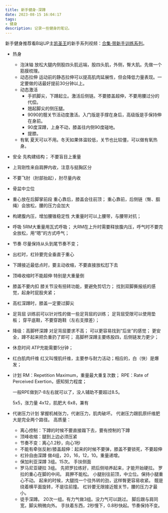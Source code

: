 ```yaml
---
title: 新手健身·深蹲
date: 2023-08-15 16:04:17
tags:
- 健身
description: 记录一些健身的笔记。
---
```

新手健身推荐看B站UP主[凯圣王](https://space.bilibili.com/2100737396)的新手系列视频：[合集·带新手训练系列](https://space.bilibili.com/2100737396/channel/collectiondetail?sid=658126)。

- 热身
  - 泡沫轴
    放松大腿内侧股四头肌远端，股四头肌，外侧，臀大肌。先做一个筋膜梳理。
  - 动态拉伸
    运动前的静态拉伸可以提高肌肉延展性，但会降低力量表现。一定要做的话最好提前30分钟以上。
  - 动态激活
    - 手抓脚尖，下蹲起立。激活后侧链。不要膝盖超伸，不要用腰过分的代偿。
    - 翘起脚尖的侧压腿。
    - 9090的髋关节活动度激活。入门版是手撑在身后，高级版是手保持伸在身前。
    - 90度深蹲，上身不动，膝盖往内侧90度碰地。
    - 提膝。
  - 有氧
    夏天可以不用。冬天如果体温较低，关节也比较僵，可以做有氧热身。
- 安全
  先构建结构；
  不要盲目上重量
- 上背刚性来自肩胛内收，注意与挺胸区分
- 不要飞肘（肘部抬起），肘尽量内收
- 骨盆中立位
- 重心放在后脚掌前段
  重心靠后，膝盖会往前顶；
  重心靠前，后侧链（臀、腘绳）会放松，腰的压力会加大
- 构建腹内压，增加腰锥稳定性
  大重量时可以上腰带，与腰带对抗；
- 呼吸
  5RM大重量用瓦式呼吸；
  大RM在上升时需要释放腹内压，呼气时不要完全放松，用“嗯”的方式呼气；
- 节奏
  尽量保持从头到尾节奏不变；
- 出杠时，杠铃要完全垂直于重心
- 下蹲接近最低点时，要主动收缩，不要直接放松怼下去
- 顶峰收缩时不能超伸
  特别是大重量倒
- 膝盖不要内扣
  膝关节没有扭转功能，要避免剪切力；
  找到双脚撕报纸的感觉，起身时屁股夹紧；
- 高杠深蹲时，膝盖一定要过脚尖
- 足背屈
  训练前可以针对性的做一些足背屈的训练；
  足背屈受限可以使用垫板；
  穿平底鞋，不要穿跑鞋（左右支撑差）；
- 降级：高脚杯深蹲
  对足背屈要求不高；
  可以更容易找到“后坐”的感觉；
  更安全，蹲不起来把负重扔了即可；
  高脚杯深蹲主要练股四，后侧链发力更少；
- 休息时间
  ATP充能需要5分钟；
- 红白肌肉纤维
  红又叫慢肌纤维，主要参与耐力活动；相应的，白（快）是爆发；
- 计划
  RM：Repetition Maximum，重量最大重复次数；
  RPE：Rate of Perceived Exertion，感知努力程度；

  一般RPE做到7-8左右就可以了，没人辅助不要超过8.5。

  5x5，涨力量
  4x12，肌肥大
  6x8，兼有
- 代谢压力计划
  掌握机械张力，代谢压力，肌肉破坏。
  代谢压力跟肌原纤维肥大是完全两个路径。
  高质量：
    - 离心控制：下蹲的时候不要直接蹋下去，要有控制的下蹲
    - 顶峰收缩：腿到上边必须压紧
    - 节奏不变：离心1.2秒，向心1秒
    - 不能有牵张反射/膝盖超伸：起来的时候不要弹，膝盖不要锁死，不要超伸
  - 杠铃自由深蹲
    做4组，20，16，12，10。重量递增。
  - 保加利亚深蹲
    3组。15次。
    手扶侧面
  - 罗马尼亚硬拉
    3组。
    先把罗拉练好，把后侧培养起来，才能开始硬拉。
    罗拉的重心在脚的中间。
    肩胛不能松。
    小腿别往前顶，中立位。保持小腿重心不动。
    起来的时候，大腿找一个往外转的劲，这样臀更容易收紧。
    髋是绕着横平面旋转，不是往前撞。
    杠铃要无限接近髋关节，腰的压力才最小。
  - 徒手深蹲。
    20次一组。有力气做3组。没力气可以跳过。
    脚后跟与肩同宽，脚尖稍微向外。
    手扶着东西，2秒慢下，0.8秒快起。节奏保持不变。
